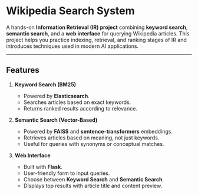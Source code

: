 # Wikipedia Search System

A hands-on **Information Retrieval (IR) project** combining **keyword search**, **semantic search**, and a **web interface** for querying Wikipedia articles. This project helps you practice indexing, retrieval, and ranking stages of IR and introduces techniques used in modern AI applications.

---

## **Features**

1. **Keyword Search (BM25)**
   - Powered by **Elasticsearch**.
   - Searches articles based on exact keywords.
   - Returns ranked results according to relevance.

2. **Semantic Search (Vector-Based)**
   - Powered by **FAISS** and **sentence-transformers** embeddings.
   - Retrieves articles based on meaning, not just keywords.
   - Useful for queries with synonyms or conceptual matches.

3. **Web Interface**
   - Built with **Flask**.
   - User-friendly form to input queries.
   - Choose between **Keyword Search** and **Semantic Search**.
   - Displays top results with article title and content preview.
